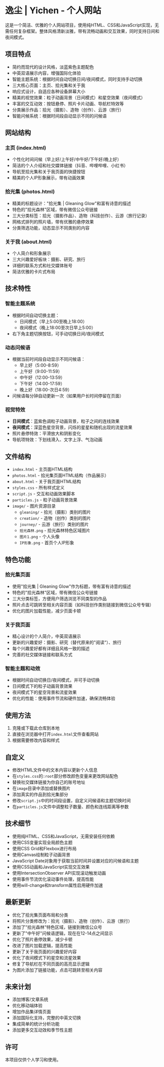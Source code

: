 # 逸尘 | Yichen - 个人网站

这是一个简洁、优雅的个人网站项目，使用纯HTML、CSS和JavaScript实现，无需任何复杂框架。整体风格清新淡雅，带有流畅动画和交互效果，同时支持日间和夜间模式。

## 项目特点

- 简约而现代的设计风格，淡蓝紫色主题配色
- 中英双语展示内容，增强国际化体验
- 智能主题系统：根据时间自动切换日间/夜间模式，同时支持手动切换
- 三大核心页面：主页、拾光集和关于我
- 响应式设计，自适应各种设备屏幕大小
- 精美的视觉效果：粒子动画背景（日间模式）和星空效果（夜间模式）
- 丰富的交互动效：按钮悬停、照片卡片动画、导航栏特效等
- 分类展示作品：拾光（摄影）、造物（创作）、云游（旅行）
- 智能问候系统：根据时间段自动显示不同的问候语

## 网站结构

### 主页 (index.html)
- 个性化时间问候（早上好/上午好/中午好/下午好/晚上好）
- 简洁的个人介绍和社交媒体链接（抖音、哔哩哔哩、小红书）
- 导航至拾光集和关于我页面的快捷按钮
- 精美的个人IP形象展示，带有动画效果

### 拾光集 (photos.html)
- 精美的标题设计："拾光集 | Gleaning Glow"和富有诗意的描述
- 特色的"拾光森林"区域，带有微信公众号链接
- 三大分类标签：拾光（摄影作品）、造物（科技创作）、云游（旅行记录）
- 网格式排列的照片墙，带有优雅的悬停效果
- 分类筛选功能，动态显示不同类别的内容

### 关于我 (about.html)
- 个人简介和形象展示
- 三大兴趣爱好板块：摄影、研究、旅行
- 详细的联系方式和社交媒体账号
- 简洁优雅的卡片式布局

## 技术特性

### 智能主题系统
- 根据时间自动切换主题：
  - 日间模式（早上5:00至晚上18:00）
  - 夜间模式（晚上18:00至次日早上5:00）
- 右下角主题切换按钮，可手动切换日间/夜间模式

### 动态问候语
- 根据当前时间段自动显示不同问候语：
  - 早上好（5:00-8:59）
  - 上午好（9:00-11:59）
  - 中午好（12:00-13:59）
  - 下午好（14:00-17:59）
  - 晚上好（18:00-次日4:59）
- 问候语每分钟自动更新一次（如果用户长时间停留在页面）

### 视觉特效
- **日间模式**：蓝紫色调粒子动画背景，粒子之间的连线效果
- **夜间模式**：深蓝色星空背景，闪烁的星星和随机出现的流星效果
- 照片悬停特效：平滑放大和阴影变化
- 导航项特效：下划线滑入、文字上浮、气泡动画

## 文件结构

- `index.html` - 主页面HTML结构
- `photos.html` - 拾光集页面HTML结构（作品展示）
- `about.html` - 关于我页面HTML结构
- `styles.css` - 所有样式定义
- `script.js` - 交互和动画效果脚本
- `particles.js` - 粒子动画背景效果
- `image/` - 图片资源目录
  - `gleaning/` - 拾光（摄影）类别的图片
  - `creation/` - 造物（创作）类别的图片
  - `journey/` - 云游（旅行）类别的图片
  - `拾光森林.png` - 拾光森林特色区域图片
  - `图片1.png` - 个人头像
  - `IP形象.png` - 首页个人IP形象

## 特色功能

### 拾光集页面
- 使用"拾光集 | Gleaning Glow"作为标题，带有富有诗意的描述
- 特色的"拾光森林"区域，带有微信公众号链接
- 三大分类标签，方便用户筛选浏览不同类型的作品
- 照片点击可跳转至相关内容页面（如科技创作类别链接到微信公众号专辑）
- 优化的图片加载性能，减少页面卡顿

### 关于我页面
- 精心设计的个人简介，中英双语展示
- 更新的兴趣爱好：摄影、研究（替代原来的"阅读"）、旅行
- 每个兴趣爱好都有详细且风格一致的描述
- 完善的社交媒体链接和联系方式

### 智能主题和动效
- 根据时间自动切换日/夜间模式，并可手动切换
- 日间模式下的粒子动画背景效果
- 夜间模式下的星空背景和流星效果
- 优化的性能：使用事件节流和硬件加速，确保流畅体验

## 使用方法

1. 克隆或下载此仓库到本地
2. 直接在浏览器中打开`index.html`文件查看网站
3. 根据需要修改内容和样式

## 自定义

- 修改HTML文件中的文本内容以更新个人信息
- 在`styles.css`的`:root`部分修改颜色变量来更改网站配色
- 替换社交媒体链接为你自己的账号地址
- 在`image`目录中添加或替换图片
- 添加真实的作品到拾光集部分
- 修改`script.js`中的时间段设置，自定义问候语和主题切换时间
- 在`particles.js`文件中调整粒子数量、颜色和连线距离等参数

## 技术细节

- 使用纯HTML、CSS和JavaScript，无需安装任何依赖
- 使用CSS变量实现全局颜色主题
- 使用CSS Grid和Flexbox进行布局
- 使用Canvas绘制粒子动画背景
- JavaScript Date对象用于获取当前时间并设置对应的问候语和主题
- 使用CSS动画和JavaScript实现交互效果
- 使用IntersectionObserver API实现滚动触发动画
- 使用事件节流优化滚动事件处理，提高性能
- 使用will-change和transform属性启用硬件加速

## 最新更新

- 优化了拾光集页面布局和分类
- 将照片分类修改为：拾光（摄影）、造物（创作）、云游（旅行）
- 添加了"拾光森林"特色区域，链接到微信公众号
- 更新了"中午好"问候语逻辑，现在在12-14点之间显示
- 优化了照片悬停效果，减少卡顿
- 改进了图片加载逻辑，提高性能
- 更新了关于我页面的兴趣爱好内容
- 优化了夜间模式下的星空和流星效果
- 修复了导航栏在不同页面的高亮显示逻辑
- 为图片添加了链接功能，点击可跳转至相关内容

## 未来计划

- 添加博客/文章系统
- 优化移动端体验
- 增加作品集详情页面
- 添加国际化支持，完整的中英文切换
- 集成简单的统计分析功能
- 添加更多交互动效和季节性主题

## 许可

本项目仅供个人学习和使用。 